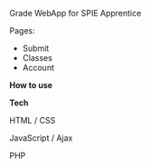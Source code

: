 Grade WebApp for SPIE Apprentice

Pages:

- Submit
- Classes
- Account

**How to use**

**Tech**

HTML / CSS

JavaScript / Ajax

PHP
